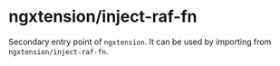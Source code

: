 # ngxtension/inject-raf-fn

Secondary entry point of `ngxtension`. It can be used by importing from `ngxtension/inject-raf-fn`.
